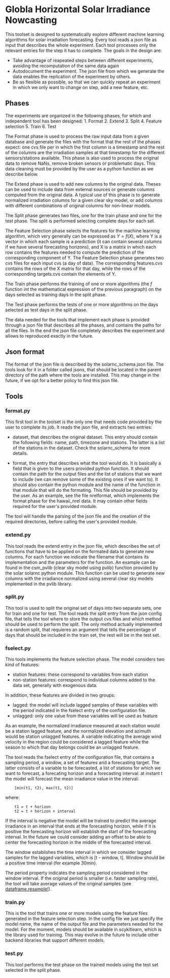 # Globla Horizontal Solar Irradiance Nowcasting

This toolset is designed to systematically explore different machine learning
algorithms for solar irradiation forecasting. Every tool reads a json file as
input that describes the whole experiment. Each tool processes only the relevant
entries for the step it has to complete. The goals in the design are:

- Take advantage of reapeated steps between different experiments, avoiding the
  recomputation of the same data again
- Autodocument the experiment. The json file from which we generate the data
  enables the replication of the experiment by others.
- Be as flexible as possible, so that we can quickly repeat an experiment in
  which we only want to change on step, add a new feature, etc.


## Phases

The experiments are organized in the following phases, for which and independent
tool has been designed:
	1. Format
	2. Extend
	3. Split
	4. Feature selection
	5. Train
	6. Test

The Format phase is used to process the raw input data from a given database and
generate the files with the format that the rest of the phases expect: one cvs
file per in which the first column is a timestamp and the rest of the columns
are the irradiation samples at that timestamp for the different sensors/stations
available. This phase is also used to process the original data to remove NaNs,
remove broken sensors or problematic days. This data cleaning must be provided
by the user as a python function as we describe below.

The Extend phase is used to add new columns to the original data. Theses can be
used to include data from external sources or generate columns computed from the
original data. A typical use of this phase is to generate normalized irradiation
columns for a given clear sky model, or add columns with different combinations
of original columns for non-linear models.

The Split phase generates two files, one for the train phase and one for the
test phase. The split is performed selecting complete days for each set.

The Feature Selection phase selects the features for the machine learning
algorithm, which very generally can be expressed as $Y = f(X)$, where Y is a
vector in which each sample is a prediction (it can contain several columns if
we have several forecasting horizons), and X is a matrix in which each row
contains the features needed to compute the prediction of the corresponding
component of Y. The Feature Selection phase generates two cvs files for each
input cvs (a day of data). The corresponding features.cvs contains the rows of
the X matrix for that day, while the rows of the corresponding targets.cvs
contain the elements of Y.

The Train phase performs the training of one or more algorithms (the $f$
function int the mathematical expression of the previous paragraph) on the days
selected as training days in the split phase.

The Test phase performs the tests of one or more algorithms on the days selected
as test days in the split phase.

The data needed for the tools that implement each phase is provided through a
json file that describes all the phases, and contains the paths for all the
files. In the end the json file completely describes the experiment and allows
to reproduced exactly in the future.

## Json format

The format of the json file is described by the solarnc_schema.json file. The
tools look for it in a folder called jsons, that should be located in the parent
directory of the path where the tools are installed. This may change in the
future, if we opt for a better policy to find this json file.

## Tools

### format.py

This first tool in the toolset is the only one that needs code provided by the
user to complete its job. It reads the json file, and extracts two entries:

- dataset, that describes the original dataset. This entry should contain the
  following fields: name, path, timezone and stations. The latter is a list of
  the stations in the dataset. Check the solarnc_schema for more details.

- format, the entry that describes what the tool would do. It is basically a
  field that is given to the users provided python function. It should contain
  the path for the output files and the list of stations that we want to include
  (we can remove some of the existing ones if we want to).  It should also
  contain the python module and the name of the function in that module that
  will do the formating. This file should be provided by the user. As an
  example, see the file nrelformat, which implements the format phase for the
  hawaii_nrel data. It may contain other fields required for the user's provided
  module.

The tool will handle the parsing of the json file and the creation of the
required directories, before calling the user's provided module.

### extend.py

This tool reads the extend entry in the json file, which describes the set of
functions that have to be applied on the formated data to generate new columns.
For each function we indicate the filename that contains its implementation and
the parameters for the function. An example can be found in the csm_pvlib (clear
sky model using pvlib) function provided by the solar solarnc python module.
This function can be used to generate new columns with the irradiance normalized
using several clear sky models implemented in the pvlib library.

### split.py

This tool is used to split the original set of days into two separate sets, one
for train and one for test. The tool reads the split entry from the json config
file, that tells the tool where to store the output cvs files and which method
should be used to perform the split. The only method actually implemented is a
random split, that requieres an argument that tells the percentage of days that
should be included in the train set, the rest will be in the test set.


### fselect.py

This tools implements the feature selection phase. The model considers two kind
of features:

- station features: these correspond to variables from each station
- non-station features: correspond to individual columns added to the data set,
  generally with exogenous data.

In addition, these features are divided in two groups:

- lagged: the model will include lagged samples of these variables with the
  period indicated in the fselect entry of the configuration file.
- unlagged: only one value from these variables will be used as feature

As an example, the normalized irradiance measured at each station would be a
station lagged feature, and the normalized elevation and azimuth would be
station unlagged features. A variable indicating the average wind velocity in
the region could be considered a lagged feature while the season to which that
day belongs could be an unlagged feature.

The tool reads the fselect entry of the configuration file, that contains a
sampling period, a window, a set of features and a forecasting target. The
latter consists of a variable to be forecasted, a list of stations for which we
want to forecast, a forecating horizon and a forecasting interval: at instant t
the model will forecast the mean irradiance value in the interval:

		[min(t1, t2), max(t1, t2)]

where:

		t1 = t + horizon
		t2 = t + horizon + interval

If the interval is negative the model will be trained to predict the average
irradiance in an interval that ends at the forecasting horizon, while if it is
positive the forecasting horizon will establish the start of the forecasting
interval. In the future we could consider adding an offset to be able to center
the forecasting horizon in the middle of the forecasted interval.

The window establishes the time interval in which we consider lagged samples for
the lagged variables, which is [t - window, t]. Window should be a positive time
interval (for example 30min).

The period property indicates the sampling period considered in the window
interval. If the original period is smaller (i.e. faster sampling rate), the
tool will take average values of the original samples (see
[dataframe.resample!](https://pandas.pydata.org/docs/reference/api/pandas.DataFrame.resample.html?highlight=resample#pandas.DataFrame.resample)).

### train.py

This is the tool that trains one or more models using the feature files
generated in the feature selection step. In the config file we just specify the
model name, the name of the output file and the parameters needed for the model.
For the moment, models should be available in scykitlearn, which is the library
used for training. This may evolve in the future to include other backend
libraries that support different models.

### test.py

This tool performs the test phase on the trained models using the test set
selected in the split phase.
